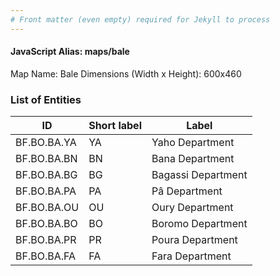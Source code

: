 ```yaml
---
# Front matter (even empty) required for Jekyll to process
---
```


#### JavaScript Alias: maps/bale

Map Name: Bale
Dimensions (Width x Height): 600x460

### List of Entities

ID | Short label | Label
---|---|---|
BF.BO.BA.YA|YA|Yaho Department
BF.BO.BA.BN|BN|Bana Department
BF.BO.BA.BG|BG|Bagassi Department
BF.BO.BA.PA|PA|Pâ Department
BF.BO.BA.OU|OU|Oury Department
BF.BO.BA.BO|BO|Boromo Department
BF.BO.BA.PR|PR|Poura Department
BF.BO.BA.FA|FA|Fara Department
